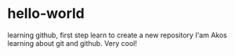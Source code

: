 # hello-world
learning github, first step learn to create a new repository
I'am Akos learning about git and github. Very cool!
